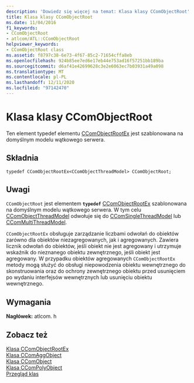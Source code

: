```yaml
---
description: 'Dowiedz się więcej na temat: Klasa klasy CComObjectRoot'
title: Klasa klasy CComObjectRoot
ms.date: 11/04/2016
f1_keywords:
- CComObjectRoot
- atlcom/ATL::CComObjectRoot
helpviewer_keywords:
- CComObjectRoot class
ms.assetid: f8797c38-6e73-4f67-85c2-71654cffa8eb
ms.openlocfilehash: 924b85ee7ed6e17eb44e753ad16f57251bb189ba
ms.sourcegitcommit: d6af41e42699628c3e2e6063ec7b03931a49a098
ms.translationtype: MT
ms.contentlocale: pl-PL
ms.lasthandoff: 12/11/2020
ms.locfileid: "97142470"
---
```

# <a name="ccomobjectroot-class"></a>Klasa klasy CComObjectRoot

Ten element typedef elementu [CComObjectRootEx](../../atl/reference/ccomobjectrootex-class.md) jest szablonowana na domyślnym modelu wątkowego serwera.

## <a name="syntax"></a>Składnia

```
typedef CComObjectRootEx<CComObjectThreadModel> CComObjectRoot;
```

## <a name="remarks"></a>Uwagi

`CComObjectRoot` jest elementem **`typedef`** [CComObjectRootEx](../../atl/reference/ccomobjectrootex-class.md) szablonowana na domyślnym modelu wątkowego serwera. W tym celu [CComObjectThreadModel](atl-typedefs.md#ccomobjectthreadmodel) odwołuje się do [CComSingleThreadModel](../../atl/reference/ccomsinglethreadmodel-class.md) lub [CComMultiThreadModel](../../atl/reference/ccommultithreadmodel-class.md).

`CComObjectRootEx` obsługuje zarządzanie liczbami odwołań do obiektów zarówno dla obiektów niezagregowanych, jak i agregowanych. Zawiera licznik odwołań do obiektów, jeśli obiekt nie jest agregowany i utrzymuje wskaźnik do nieznanego obiektu zewnętrznego, jeśli obiekt jest agregowany. W przypadku obiektów agregowanych `CComObjectRootEx` metody mogą służyć do obsługi niepowodzenia obiektu wewnętrznego do skonstruowania oraz do ochrony zewnętrznego obiektu przed usunięciem po wydaniu interfejsów wewnętrznych lub usunięciu obiektu wewnętrznego.

## <a name="requirements"></a>Wymagania

**Nagłówek:** atlcom. h

## <a name="see-also"></a>Zobacz też

[Klasa CComObjectRootEx](../../atl/reference/ccomobjectrootex-class.md)<br/>
[Klasa CComAggObject](../../atl/reference/ccomaggobject-class.md)<br/>
[Klasa CComObject](../../atl/reference/ccomobject-class.md)<br/>
[Klasa CComPolyObject](../../atl/reference/ccompolyobject-class.md)<br/>
[Przegląd klas](../../atl/atl-class-overview.md)
